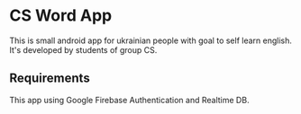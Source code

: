 # CS Word App

This is small android app for ukrainian people with goal to self learn english. It's developed by students of group CS.

## Requirements
This app using Google Firebase Authentication and Realtime DB.

